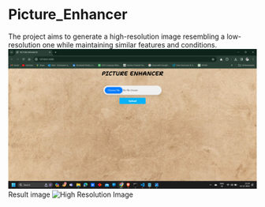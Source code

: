 # Picture_Enhancer
The project aims to generate a high-resolution image resembling a low-resolution one while maintaining similar features and conditions.
![High Resolution Images](image1.png)
Result image
![High Resolution Image](image2.png)
